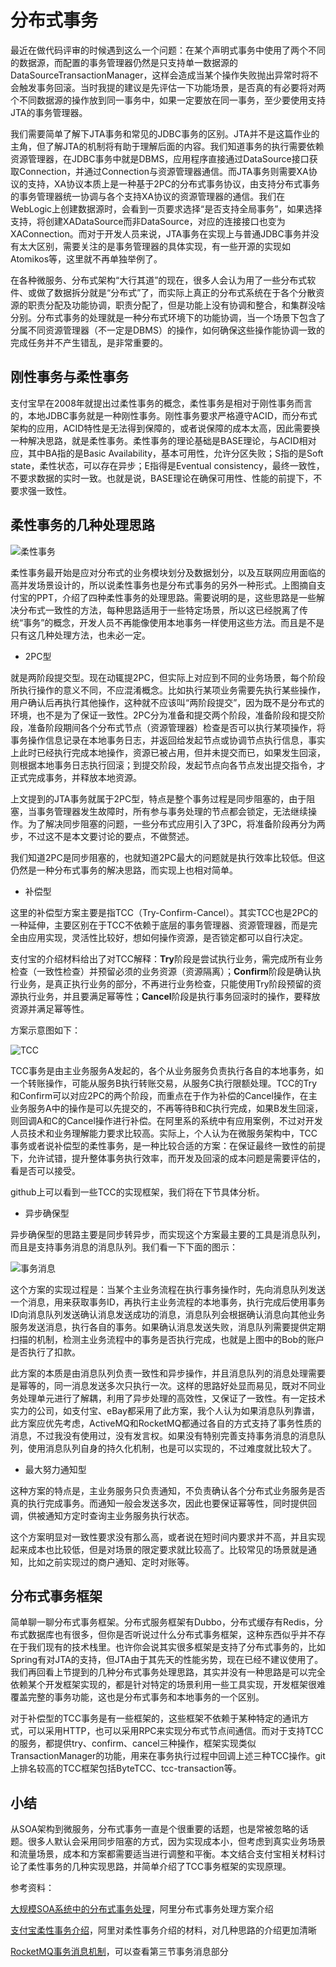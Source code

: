 # 分布式事务

最近在做代码评审的时候遇到这么一个问题：在某个声明式事务中使用了两个不同的数据源，而配置的事务管理器仍然是只支持单一数据源的DataSourceTransactionManager，这样会造成当某个操作失败抛出异常时将不会触发事务回滚。当时我提的建议是先评估一下功能场景，是否真的有必要将对两个不同数据源的操作放到同一事务中，如果一定要放在同一事务，至少要使用支持JTA的事务管理器。

我们需要简单了解下JTA事务和常见的JDBC事务的区别。JTA并不是这篇作业的主角，但了解JTA的机制将有助于理解后面的内容。我们知道事务的执行需要依赖资源管理器，在JDBC事务中就是DBMS，应用程序直接通过DataSource接口获取Connection，并通过Connection与资源管理器通信。而JTA事务则需要XA协议的支持，XA协议本质上是一种基于2PC的分布式事务协议，由支持分布式事务的事务管理器统一协调与各个支持XA协议的资源管理器的通信。我们在WebLogic上创建数据源时，会看到一页要求选择“是否支持全局事务”，如果选择支持，将创建XADataSource而非DataSource，对应的连接接口也变为XAConnection。而对于开发人员来说，JTA事务在实现上与普通JDBC事务并没有太大区别，需要关注的是事务管理器的具体实现，有一些开源的实现如Atomikos等，这里就不再单独举例了。

在各种微服务、分布式架构“大行其道”的现在，很多人会认为用了一些分布式软件、或做了数据拆分就是“分布式”了，而实际上真正的分布式系统在于各个分散资源的职责分配及功能协调，职责分配了，但是功能上没有协调和整合，和集群没啥分别。分布式事务的处理就是一种分布式环境下的功能协调，当一个场景下包含了分属不同资源管理器（不一定是DBMS）的操作，如何确保这些操作能协调一致的完成任务并不产生错乱，是非常重要的。

## 刚性事务与柔性事务

支付宝早在2008年就提出过柔性事务的概念，柔性事务是相对于刚性事务而言的，本地JDBC事务就是一种刚性事务。刚性事务要求严格遵守ACID，而分布式架构的应用，ACID特性是无法得到保障的，或者说保障的成本太高，因此需要换一种解决思路，就是柔性事务。柔性事务的理论基础是BASE理论，与ACID相对应，其中BA指的是Basic Availability，基本可用性，允许分区失败；S指的是Soft state，柔性状态，可以存在异步；E指得是Eventual consistency，最终一致性，不要求数据的实时一致。也就是说，BASE理论在确保可用性、性能的前提下，不要求强一致性。

## 柔性事务的几种处理思路

![柔性事务](https://github.com/gulfer/gulfer.github.io/blob/master/pic/soft-transaction.jpg)

柔性事务最开始是应对分布式的业务模块划分及数据划分，以及互联网应用面临的高并发场景设计的，所以说柔性事务也是分布式事务的另外一种形式。上图摘自支付宝的PPT，介绍了四种柔性事务的处理思路。需要说明的是，这些思路是一些解决分布式一致性的方法，每种思路适用于一些特定场景，所以这已经脱离了传统“事务”的概念，开发人员不再能像使用本地事务一样使用这些方法。而且是不是只有这几种处理方法，也未必一定。

* 2PC型

就是两阶段提交型。现在动辄提2PC，但实际上对应到不同的业务场景，每个阶段所执行操作的意义不同，不应混淆概念。比如执行某项业务需要先执行某些操作，用户确认后再执行其他操作，这种就不应该叫“两阶段提交”，因为既不是分布式的环境，也不是为了保证一致性。2PC分为准备和提交两个阶段，准备阶段和提交阶段，准备阶段期间各个分布式节点（资源管理器）检查是否可以执行某项操作，将事务操作信息记录在本地事务日志，并返回给发起节点或协调节点执行信息，事实上此时已经执行完成本地操作，资源已被占用，但并未提交而已，如果发生回滚，则根据本地事务日志执行回滚；到提交阶段，发起节点向各节点发出提交指令，才正式完成事务，并释放本地资源。

上文提到的JTA事务就属于2PC型，特点是整个事务过程是同步阻塞的，由于阻塞，当事务管理器发生故障时，所有参与事务处理的节点都会锁定，无法继续操作。为了解决同步阻塞的问题，一些分布式应用引入了3PC，将准备阶段再分为两步，不过这不是本文要讨论的要点，不做赘述。

我们知道2PC是同步阻塞的，也就知道2PC最大的问题就是执行效率比较低。但这仍然是一种分布式事务的解决思路，而实现上也相对简单。

* 补偿型

这里的补偿型方案主要是指TCC（Try-Confirm-Cancel）。其实TCC也是2PC的一种延伸，主要区别在于TCC不依赖于底层的事务管理器、资源管理器，而是完全由应用实现，灵活性比较好，想如何操作资源，是否锁定都可以自行决定。

支付宝的介绍材料给出了对TCC解释：**Try**阶段是尝试执行业务，需完成所有业务检查（一致性检查）并预留必须的业务资源（资源隔离）；**Confirm**阶段是确认执行业务，是真正执行业务的部分，不再进行业务检查，只能使用Try阶段预留的资源执行业务，并且要满足幂等性；**Cancel**阶段是执行事务回滚时的操作，要释放资源并满足幂等性。

方案示意图如下：

![TCC](https://github.com/gulfer/gulfer.github.io/blob/master/pic/tcc.png)

TCC事务是由主业务服务A发起的，各个从业务服务负责执行各自的本地事务，如一个转账操作，可能从服务B执行转账交易，从服务C执行限额处理。TCC的Try和Confirm可以对应2PC的两个阶段，而重点在于作为补偿的Cancel操作，在主业务服务A中的操作是可以先提交的，不再等待B和C执行完成，如果B发生回滚，则回调A和C的Cancel操作进行补偿。在阿里系的系统中有应用案例，不过对开发人员技术和业务理解能力要求比较高。实际上，个人认为在微服务架构中，TCC事务或者说补偿型的柔性事务，是一种比较合适的方案：在保证最终一致性的前提下，允许试错，提升整体事务执行效率，而开发及回滚的成本问题是需要评估的，看是否可以接受。

github上可以看到一些TCC的实现框架，我们将在下节具体分析。

* 异步确保型

异步确保型的思路主要是同步转异步，而实现这个方案最主要的工具是消息队列，而且是支持事务消息的消息队列。我们看一下下面的图示：

![事务消息](https://github.com/gulfer/gulfer.github.io/blob/master/pic/msg.png)

这个方案的实现过程是：当某个主业务流程在执行事务操作时，先向消息队列发送一个消息，用来获取事务ID，再执行主业务流程的本地事务，执行完成后使用事务ID向消息队列发送确认消息发送成功的消息，消息队列会根据确认消息向其他业务服务发送消息，执行各自的事务。如果确认消息发送失败，消息队列需要提供定期扫描的机制，检测主业务流程中的事务是否执行完成，也就是上图中的Bob的账户是否执行了扣款。

此方案的本质是由消息队列负责一致性和异步操作，并且消息队列的消息处理需要是幂等的，同一消息发送多次只执行一次。这样的思路好处显而易见，既对不同业务处理单元进行了解耦，利用了异步处理的高效性，又保证了一致性。有一定技术实力的公司，如支付宝、eBay都采用了此方案，我个人认为如果消息队列靠谱，此方案应优先考虑，ActiveMQ和RocketMQ都通过各自的方式支持了事务性质的消息，不过我没有使用过，没有发言权。如果没有特别完善支持事务消息的消息队列，使用消息队列自身的持久化机制，也是可以实现的，不过难度就比较大了。

* 最大努力通知型

这种方案的特点是，主业务服务只负责通知，不负责确认各个分布式业务服务是否真的执行完成事务。而通知一般会发送多次，因此也要保证幂等性，同时提供回调，供被通知方定时查询主业务服务执行状态。

这个方案明显对一致性要求没有那么高，或者说在短时间内要求并不高，并且实现起来成本也比较低，但是对场景的限定要求就比较高了。比较常见的场景就是通知，比如之前实现过的商户通知、定时对账等。

## 分布式事务框架

简单聊一聊分布式事务框架。分布式服务框架有Dubbo，分布式缓存有Redis，分布式数据库也有很多，但你是否听说过什么分布式事务框架，这种东西似乎并不存在于我们现有的技术栈里。也许你会说其实很多框架是支持了分布式事务的，比如Spring有对JTA的支持，但JTA由于其先天的性能劣势，现在已经不建议使用了。我们再回看上节提到的几种分布式事务处理思路，其实并没有一种思路是可以完全依赖某个开发框架实现的，都是针对特定的场景利用一些工具实现，开发框架很难覆盖完整的事务功能，这也是分布式事务和本地事务的一个区别。

对于补偿型的TCC事务是有一些框架的，这些框架不依赖于某种特定的通讯方式，可以采用HTTP，也可以采用RPC来实现分布式节点间通信。而对于支持TCC的服务，都提供try、confirm、cancel三种操作，框架实现类似TransactionManager的功能，用来在事务执行过程中回调上述三种TCC操作。git上排名较高的TCC框架包括ByteTCC、tcc-transaction等。

## 小结

从SOA架构到微服务，分布式事务一直是个很重要的话题，也是常被忽略的话题。很多人默认会采用同步阻塞的方式，因为实现成本小，但考虑到真实业务场景和流量场景，成本和方案都需要适当进行调整和平衡。本文结合支付宝相关材料讨论了柔性事务的几种实现思路，并简单介绍了TCC事务框架的实现原理。

参考资料：

[大规模SOA系统中的分布式事务处理](https://wenku.baidu.com/view/be946bec0975f46527d3e104.html)，阿里分布式事务处理方案介绍

[支付宝柔性事务介绍](https://wenku.baidu.com/view/d1bbd25877232f60ddcca1d9.html)，阿里对柔性事务介绍的材料，对几种思路的介绍更加清晰

[RocketMQ事务消息机制](http://www.jianshu.com/p/453c6e7ff81c)，可以查看第三节事务消息部分